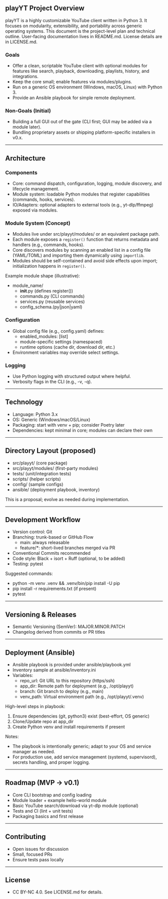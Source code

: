 ## playYT Project Overview

playYT is a highly customizable YouTube client written in Python 3. It focuses on modularity, extensibility, and portability across generic operating systems. This document is the project-level plan and technical outline. User-facing documentation lives in README.md. License details are in LICENSE.md.

### Goals
- Offer a clean, scriptable YouTube client with optional modules for features like search, playback, downloading, playlists, history, and integrations.
- Keep the core small; enable features via modules/plugins.
- Run on a generic OS environment (Windows, macOS, Linux) with Python 3.
- Provide an Ansible playbook for simple remote deployment.

### Non-Goals (Initial)
- Building a full GUI out of the gate (CLI first; GUI may be added via a module later).
- Bundling proprietary assets or shipping platform-specific installers in v0.x.

---

## Architecture

### Components
- Core: command dispatch, configuration, logging, module discovery, and lifecycle management.
- Module system: loadable Python modules that register capabilities (commands, hooks, services).
- IO/Adapters: optional adapters to external tools (e.g., yt-dlp/ffmpeg) exposed via modules.

### Module System (Concept)
- Modules live under src/playyt/modules/ or an equivalent package path.
- Each module exposes a `register()` function that returns metadata and handlers (e.g., commands, hooks).
- Core discovers modules by scanning an enabled list in a config file (YAML/TOML) and importing them dynamically using `importlib`.
- Modules should be self-contained and avoid side effects upon import; initialization happens in `register()`.

Example module shape (illustrative):
- module_name/
  - __init__.py (defines register())
  - commands.py (CLI commands)
  - services.py (reusable services)
  - config_schema.(py|json|yaml)

### Configuration
- Global config file (e.g., config.yaml) defines:
  - enabled_modules: [list]
  - module-specific settings (namespaced)
  - runtime options (cache dir, download dir, etc.)
- Environment variables may override select settings.

### Logging
- Use Python logging with structured output where helpful.
- Verbosity flags in the CLI (e.g., -v, -q).

---

## Technology
- Language: Python 3.x
- OS: Generic (Windows/macOS/Linux)
- Packaging: start with venv + pip; consider Poetry later
- Dependencies: kept minimal in core; modules can declare their own

---

## Directory Layout (proposed)
- src/playyt/ (core package)
- src/playyt/modules/ (first-party modules)
- tests/ (unit/integration tests)
- scripts/ (helper scripts)
- config/ (sample configs)
- ansible/ (deployment playbook, inventory)

This is a proposal; evolve as needed during implementation.

---

## Development Workflow
- Version control: Git
- Branching: trunk-based or GitHub Flow
  - main: always releasable
  - feature/*: short-lived branches merged via PR
- Conventional Commits recommended
- Code style: Black + isort + Ruff (optional, to be added)
- Testing: pytest

Suggested commands:
- python -m venv .venv && .venv/bin/pip install -U pip
- pip install -r requirements.txt (if present)
- pytest

---

## Versioning & Releases
- Semantic Versioning (SemVer): MAJOR.MINOR.PATCH
- Changelog derived from commits or PR titles

---

## Deployment (Ansible)
- Ansible playbook is provided under ansible/playbook.yml
- Inventory sample at ansible/inventory.ini
- Variables:
  - repo_url: Git URL to this repository (https/ssh)
  - app_dir: Remote path for deployment (e.g., /opt/playyt)
  - branch: Git branch to deploy (e.g., main)
  - venv_path: Virtual environment path (e.g., /opt/playyt/.venv)

High-level steps in playbook:
1) Ensure dependencies (git, python3) exist (best-effort, OS generic)
2) Clone/Update repo at app_dir
3) Create Python venv and install requirements if present

Notes:
- The playbook is intentionally generic; adapt to your OS and service manager as needed.
- For production use, add service management (systemd, supervisord), secrets handling, and proper logging.

---

## Roadmap (MVP → v0.1)
- Core CLI bootstrap and config loading
- Module loader + example hello-world module
- Basic YouTube search/download via yt-dlp module (optional)
- Tests and CI (lint + unit tests)
- Packaging basics and first release

---

## Contributing
- Open issues for discussion
- Small, focused PRs
- Ensure tests pass locally

---

## License
- CC BY-NC 4.0. See LICENSE.md for details.

